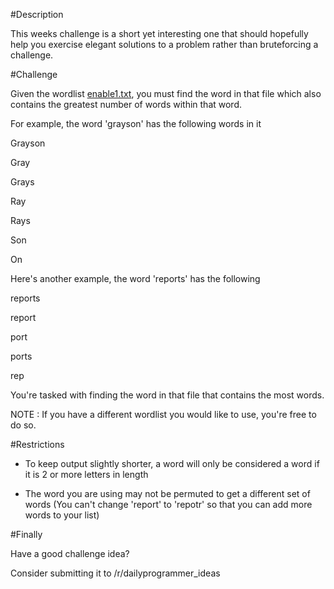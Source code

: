 #Description

This weeks challenge is a short yet interesting one that should hopefully help you exercise elegant solutions to a problem rather than bruteforcing a challenge.

#Challenge

Given the wordlist [enable1.txt](http://www.joereynoldsaudio.com/enable1.txt), you must find the word in that file which also contains the greatest number of words within that word.

For example, the word 'grayson' has the following words in it

Grayson

Gray

Grays

Ray

Rays

Son

On


Here's another example, the word 'reports' has the following

reports

report

port

ports

rep




You're tasked with finding the word in that file that contains the most words.

NOTE : If you have a different wordlist you would like to use, you're free to do so.

#Restrictions

* To keep output slightly shorter, a word will only be considered a word if it is 2 or more letters in length

* The word you are using may not be permuted to get a different set of words (You can't change 'report' to 'repotr' so that you can add more words to your list)


#Finally

Have a good challenge idea?

Consider submitting it to /r/dailyprogrammer_ideas